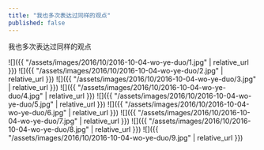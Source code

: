 ```yaml
---
title: "我也多次表达过同样的观点"
published: false
---
```

我也多次表达过同样的观点



![]({{ "/assets/images/2016/10/2016-10-04-wo-ye-duo/1.jpg" | relative_url }})
![]({{ "/assets/images/2016/10/2016-10-04-wo-ye-duo/2.jpg" | relative_url }})
![]({{ "/assets/images/2016/10/2016-10-04-wo-ye-duo/3.jpg" | relative_url }})
![]({{ "/assets/images/2016/10/2016-10-04-wo-ye-duo/4.jpg" | relative_url }})
![]({{ "/assets/images/2016/10/2016-10-04-wo-ye-duo/5.jpg" | relative_url }})
![]({{ "/assets/images/2016/10/2016-10-04-wo-ye-duo/6.jpg" | relative_url }})
![]({{ "/assets/images/2016/10/2016-10-04-wo-ye-duo/7.jpg" | relative_url }})
![]({{ "/assets/images/2016/10/2016-10-04-wo-ye-duo/8.jpg" | relative_url }})
![]({{ "/assets/images/2016/10/2016-10-04-wo-ye-duo/9.jpg" | relative_url }})
